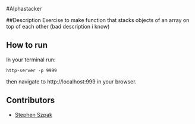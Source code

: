 #Alphastacker

##Description
Exercise to make function that stacks objects of an array on top of each other (bad description i know)

## How to run
In your terminal run:
```
http-server -p 9999
```
then navigate to http://localhost:999 in your browser.

## Contributors
- [Stephen Szpak](https://github.com/stephenszpak)